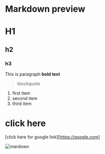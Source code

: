 # Markdown preview 
# H1
## h2
### h3
This is paragraph
   **bold text**
   >blockquote

   1. first item
   2. second item
   3. third item
   
# click here 

[click here for google link][https://google.com]


[def]: https://google.com
![mardown](https://images.pexels.com/photos/14145411/pexels-photo-14145411.jpeg?auto=compress&cs=tinysrgb&w=600&lazy=load)

